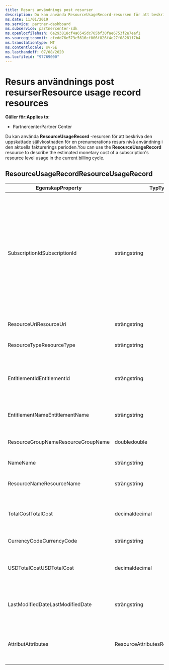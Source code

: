 ```yaml
---
title: Resurs användnings post resurser
description: Du kan använda ResourceUsageRecord-resursen för att beskriva den uppskattade självkostnaden för en prenumerations resurs nivå användning i den aktuella fakturerings perioden.
ms.date: 11/01/2019
ms.service: partner-dashboard
ms.subservice: partnercenter-sdk
ms.openlocfilehash: 6a293818cf4a6545dc705bf30fae6753f2e7eaf1
ms.sourcegitcommit: cfedd76e573c5616cf006f826f4e27f08281f7b4
ms.translationtype: MT
ms.contentlocale: sv-SE
ms.lasthandoff: 07/08/2020
ms.locfileid: "97769000"
---
```

# <a name="resource-usage-record-resources"></a><span data-ttu-id="d8975-103">Resurs användnings post resurser</span><span class="sxs-lookup"><span data-stu-id="d8975-103">Resource usage record resources</span></span>

<span data-ttu-id="d8975-104">**Gäller för:**</span><span class="sxs-lookup"><span data-stu-id="d8975-104">**Applies to:**</span></span>

- <span data-ttu-id="d8975-105">Partnercenter</span><span class="sxs-lookup"><span data-stu-id="d8975-105">Partner Center</span></span>

<span data-ttu-id="d8975-106">Du kan använda **ResourceUsageRecord** -resursen för att beskriva den uppskattade självkostnaden för en prenumerations resurs nivå användning i den aktuella fakturerings perioden.</span><span class="sxs-lookup"><span data-stu-id="d8975-106">You can use the **ResourceUsageRecord** resource to describe the estimated monetary cost of a subscription's resource level usage in the current billing cycle.</span></span>

## <a name="resourceusagerecord"></a><span data-ttu-id="d8975-107">ResourceUsageRecord</span><span class="sxs-lookup"><span data-stu-id="d8975-107">ResourceUsageRecord</span></span>

| <span data-ttu-id="d8975-108">Egenskap</span><span class="sxs-lookup"><span data-stu-id="d8975-108">Property</span></span>         | <span data-ttu-id="d8975-109">Typ</span><span class="sxs-lookup"><span data-stu-id="d8975-109">Type</span></span>               | <span data-ttu-id="d8975-110">Description</span><span class="sxs-lookup"><span data-stu-id="d8975-110">Description</span></span>                                                                                   |
|------------------|--------------------|-----------------------------------------------------------------------------------------------|
| <span data-ttu-id="d8975-111">SubscriptionId</span><span class="sxs-lookup"><span data-stu-id="d8975-111">SubscriptionId</span></span>           | <span data-ttu-id="d8975-112">sträng</span><span class="sxs-lookup"><span data-stu-id="d8975-112">string</span></span>             | <span data-ttu-id="d8975-113">Hämtar eller anger prenumerations-ID.</span><span class="sxs-lookup"><span data-stu-id="d8975-113">Gets or sets the subscription identifier.</span></span> <span data-ttu-id="d8975-114">För Microsoft Azure (MS-AZR-0145P)-prenumerationer är det här värdet handels prenumerations-ID: t.</span><span class="sxs-lookup"><span data-stu-id="d8975-114">For Microsoft Azure (MS-AZR-0145P) subscriptions, this value is the commerce subscription identifier.</span></span> <span data-ttu-id="d8975-115">För Azure-planer är det här värdet Azure plan-identifieraren.</span><span class="sxs-lookup"><span data-stu-id="d8975-115">For Azure plans, this value is the Azure plan identifier).</span></span>                  |
| <span data-ttu-id="d8975-116">ResourceUri</span><span class="sxs-lookup"><span data-stu-id="d8975-116">ResourceUri</span></span>  | <span data-ttu-id="d8975-117">sträng</span><span class="sxs-lookup"><span data-stu-id="d8975-117">string</span></span>             | <span data-ttu-id="d8975-118">Hämtar eller anger resurs-URI. "</span><span class="sxs-lookup"><span data-stu-id="d8975-118">Gets or sets the resource URI."</span></span>                                                        |
| <span data-ttu-id="d8975-119">ResourceType</span><span class="sxs-lookup"><span data-stu-id="d8975-119">ResourceType</span></span>          | <span data-ttu-id="d8975-120">sträng</span><span class="sxs-lookup"><span data-stu-id="d8975-120">string</span></span>             | <span data-ttu-id="d8975-121">Hämtar eller anger resurs typen.</span><span class="sxs-lookup"><span data-stu-id="d8975-121">Gets or sets the resource type.</span></span>                                       |
| <span data-ttu-id="d8975-122">EntitlementId</span><span class="sxs-lookup"><span data-stu-id="d8975-122">EntitlementId</span></span>               | <span data-ttu-id="d8975-123">sträng</span><span class="sxs-lookup"><span data-stu-id="d8975-123">string</span></span>             | <span data-ttu-id="d8975-124">Hämtar eller anger rättighets identifieraren (ID för Azure-prenumerationen).</span><span class="sxs-lookup"><span data-stu-id="d8975-124">Gets or sets the entitlement identifier (the Azure subscription identifier).</span></span>                                                 |
| <span data-ttu-id="d8975-125">EntitlementName</span><span class="sxs-lookup"><span data-stu-id="d8975-125">EntitlementName</span></span>             | <span data-ttu-id="d8975-126">sträng</span><span class="sxs-lookup"><span data-stu-id="d8975-126">string</span></span>             | <span data-ttu-id="d8975-127">Hämtar eller anger namnet på rättigheten.</span><span class="sxs-lookup"><span data-stu-id="d8975-127">Gets or sets the entitlement name.</span></span>                                                     |
| <span data-ttu-id="d8975-128">ResourceGroupName</span><span class="sxs-lookup"><span data-stu-id="d8975-128">ResourceGroupName</span></span>        | <span data-ttu-id="d8975-129">double</span><span class="sxs-lookup"><span data-stu-id="d8975-129">double</span></span>             | <span data-ttu-id="d8975-130">Hämtar eller anger resurs gruppens namn.</span><span class="sxs-lookup"><span data-stu-id="d8975-130">Gets or sets the resource group name.</span></span>   |
| <span data-ttu-id="d8975-131">Name</span><span class="sxs-lookup"><span data-stu-id="d8975-131">Name</span></span>   | <span data-ttu-id="d8975-132">sträng</span><span class="sxs-lookup"><span data-stu-id="d8975-132">string</span></span>             | <span data-ttu-id="d8975-133">Resursens namn.</span><span class="sxs-lookup"><span data-stu-id="d8975-133">The name of the resource.</span></span> |
| <span data-ttu-id="d8975-134">ResourceName</span><span class="sxs-lookup"><span data-stu-id="d8975-134">ResourceName</span></span>   | <span data-ttu-id="d8975-135">sträng</span><span class="sxs-lookup"><span data-stu-id="d8975-135">string</span></span>             | <span data-ttu-id="d8975-136">Hämtar eller anger resursens namn.</span><span class="sxs-lookup"><span data-stu-id="d8975-136">Gets or sets the name of the resource.</span></span> |
| <span data-ttu-id="d8975-137">TotalCost</span><span class="sxs-lookup"><span data-stu-id="d8975-137">TotalCost</span></span>   | <span data-ttu-id="d8975-138">decimal</span><span class="sxs-lookup"><span data-stu-id="d8975-138">decimal</span></span>             | <span data-ttu-id="d8975-139">Hämtar eller anger den uppskattade totala kostnaden.</span><span class="sxs-lookup"><span data-stu-id="d8975-139">Gets or sets the estimated total cost usage.</span></span> |
| <span data-ttu-id="d8975-140">CurrencyCode</span><span class="sxs-lookup"><span data-stu-id="d8975-140">CurrencyCode</span></span>   | <span data-ttu-id="d8975-141">sträng</span><span class="sxs-lookup"><span data-stu-id="d8975-141">string</span></span>             | <span data-ttu-id="d8975-142">Hämtar eller anger valuta koden.</span><span class="sxs-lookup"><span data-stu-id="d8975-142">Gets or sets the currency code.</span></span>                                          |
| <span data-ttu-id="d8975-143">USDTotalCost</span><span class="sxs-lookup"><span data-stu-id="d8975-143">USDTotalCost</span></span>   | <span data-ttu-id="d8975-144">decimal</span><span class="sxs-lookup"><span data-stu-id="d8975-144">decimal</span></span>             | <span data-ttu-id="d8975-145">Hämtar eller anger den uppskattade totala kostnaden i USD.</span><span class="sxs-lookup"><span data-stu-id="d8975-145">Gets or sets the estimated total cost in USD.</span></span>                                         |
| <span data-ttu-id="d8975-146">LastModifiedDate</span><span class="sxs-lookup"><span data-stu-id="d8975-146">LastModifiedDate</span></span> | <span data-ttu-id="d8975-147">sträng</span><span class="sxs-lookup"><span data-stu-id="d8975-147">string</span></span>             | <span data-ttu-id="d8975-148">Den dag (i datum-och tids format) som posten senast ändrades.</span><span class="sxs-lookup"><span data-stu-id="d8975-148">The day (in date-time format) that this record was last modified.</span></span>                             |
| <span data-ttu-id="d8975-149">Attribut</span><span class="sxs-lookup"><span data-stu-id="d8975-149">Attributes</span></span>       | <span data-ttu-id="d8975-150">ResourceAttributes</span><span class="sxs-lookup"><span data-stu-id="d8975-150">ResourceAttributes</span></span> | <span data-ttu-id="d8975-151">De metadata-attribut som motsvarar resursen.</span><span class="sxs-lookup"><span data-stu-id="d8975-151">The metadata attributes corresponding to the resource.</span></span>                                        |                                           |

